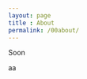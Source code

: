 ```yaml
---
layout: page
title : About
permalink: /00about/
---
```


Soon

aa

[//]: # (https://github.com/nafergo   https://twitter.com/nafergo)




[//]: # (Powered By <a href="http://github.com/hemangsk/Gravity">Gravity</a>)
[//]: # (Made with <i class="fa fa-heart"></i> on <a href="http://jekyllrb.com"><span style="color:black">{ { Jekyll } }</a>)

